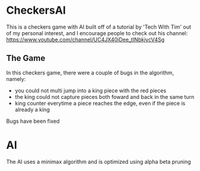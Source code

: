# CheckersAI
This is a checkers game with AI built off of a tutorial by 'Tech With Tim' out of my personal interest, and I encourage people to check out his channel: https://www.youtube.com/channel/UC4JX40jDee_tINbkjycV4Sg

## The Game

In this checkers game, there were a couple of bugs in the algorithm, namely:
- you could not multi jump into a king piece with the red pieces
- the king could not capture pieces both foward and back in the same turn
- king counter everytime a piece reaches the edge, even if the piece is already a king

Bugs have been fixed

# AI
The AI uses a minimax algorithm and is optimized using alpha beta pruning
